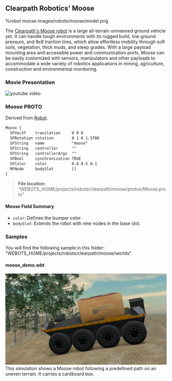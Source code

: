 ## Clearpath Robotics' Moose

%robot moose images/robots/moose/model.png

The [Clearpath's Moose robot](https://www.clearpathrobotics.com/moose-ugv/) is a large all-terrain unmanned ground vehicle yet. It can handle tough environments with its rugged build, low ground pressure, and 8x8 traction tires, which allow effortless mobility through soft soils, vegetation, thick muds, and steep grades.
With a large payload mounting area and accessible power and communication ports, Moose can be easily customized with sensors, manipulators and other payloads to accommodate a wide variety of robotics applications in mining, agriculture, construction and environmental monitoring.

### Movie Presentation

![youtube video](https://www.youtube.com/watch?v=joPAnZcOouc)

### Moose PROTO

Derived from [Robot](../reference/robot.md).

```
Moose {
  SFVec3f    translation     0 0 0
  SFRotation rotation        0 1 0 1.5708
  SFString   name            "moose"
  SFString   controller      ""
  SFString   controllerArgs  ""
  SFBool     synchronization TRUE
  SFColor    color           0.8 0.5 0.1
  MFNode     bodySlot        []
}
```

> **File location**: "WEBOTS\_HOME/projects/robots/clearpath/moose/protos/Moose.proto"

#### Moose Field Summary

- `color`: Defines the bumper color.
- `bodySlot`: Extends the robot with new nodes in the base slot.

### Samples

You will find the following sample in this folder: "WEBOTS\_HOME/projects/robots/clearpath/moose/worlds".

#### moose_demo.wbt

![moose_demo.wbt.png](images/robots/moose/moose_demo.wbt.png) This simulation shows a Moose robot following a predefined path on an uneven terrain. It carries a cardboard box.
